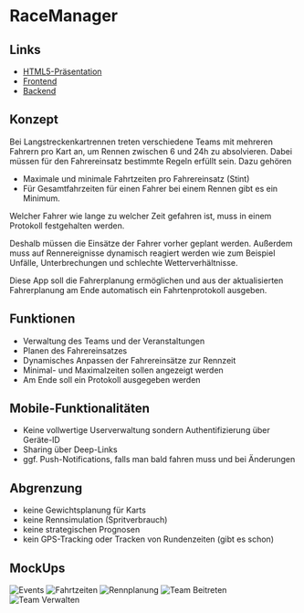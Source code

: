 # RaceManager

## Links 
- [HTML5-Präsentation](http://htmlpreview.github.com/?https://github.com/benni1371/mobileProjectDHBW/blob/master/presentation/index.html)
- [Frontend](https://github.com/GehirnWabbel/mobileProjectFrontend)
- [Backend](https://github.com/benni1371/mobileProjectBackend)

## Konzept

Bei Langstreckenkartrennen treten verschiedene Teams mit mehreren Fahrern pro Kart an, um Rennen zwischen 6 und 24h zu absolvieren. Dabei müssen für den Fahrereinsatz bestimmte Regeln erfüllt sein. Dazu gehören
- Maximale und minimale Fahrtzeiten pro Fahrereinsatz (Stint)
- Für Gesamtfahrzeiten für einen Fahrer bei einem Rennen gibt es ein Minimum.

Welcher Fahrer wie lange zu welcher Zeit gefahren ist, muss in einem Protokoll festgehalten werden.

Deshalb müssen die Einsätze der Fahrer vorher geplant werden. Außerdem muss auf Rennereignisse dynamisch reagiert werden wie zum Beispiel Unfälle, Unterbrechungen und schlechte Wetterverhältnisse.

Diese App soll die Fahrerplanung ermöglichen und aus der aktualisierten Fahrerplanung am Ende automatisch ein Fahrtenprotokoll ausgeben.

## Funktionen

- Verwaltung des Teams und der Veranstaltungen
- Planen des Fahrereinsatzes
- Dynamisches Anpassen der Fahrereinsätze zur Rennzeit 
- Minimal- und Maximalzeiten sollen angezeigt werden
- Am Ende soll ein Protokoll ausgegeben werden

## Mobile-Funktionalitäten

- Keine vollwertige Userverwaltung sondern Authentifizierung über Geräte-ID
- Sharing über Deep-Links
- ggf. Push-Notifications, falls man bald fahren muss und bei Änderungen

## Abgrenzung

- keine Gewichtsplanung für Karts
- keine Rennsimulation (Spritverbrauch)
- keine strategischen Prognosen
- kein GPS-Tracking oder Tracken von Rundenzeiten (gibt es schon)

## MockUps

![Events](https://github.com/benni1371/mobileProjectBackend/blob/master/img/events.png)
![Fahrtzeiten](https://github.com/benni1371/mobileProjectBackend/blob/master/img/fahrzeiten.png)
![Rennplanung](https://github.com/benni1371/mobileProjectBackend/blob/master/img/rennplanung.png)
![Team Beitreten](https://github.com/benni1371/mobileProjectBackend/blob/master/img/team_beitreten.png)
![Team Verwalten](https://github.com/benni1371/mobileProjectBackend/blob/master/img/team_verwalten.png)